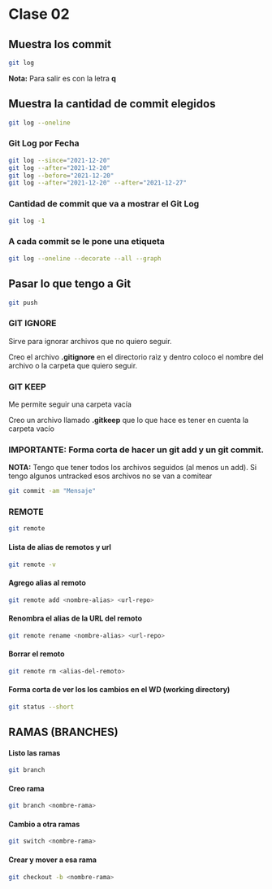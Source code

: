 # Clase 02

## Muestra los commit
```sh
git log
```

**Nota:** Para salir es con la letra **q**

## Muestra la cantidad de commit elegidos
```sh
git log --oneline
```

### Git Log por Fecha
```sh
git log --since="2021-12-20"
git log --after="2021-12-20"
git log --before="2021-12-20"
git log --after="2021-12-20" --after="2021-12-27"
```

### Cantidad de commit que va a mostrar el Git Log
```sh
git log -1
```

### A cada commit se le pone una etiqueta
```sh
git log --oneline --decorate --all --graph
```

## Pasar lo que tengo a Git
```sh
git push
```

### GIT IGNORE
Sirve para ignorar archivos que no quiero seguir.

Creo el archivo **.gitignore** en el directorio raìz y dentro coloco el nombre del archivo o la carpeta que quiero seguir.

### GIT KEEP
Me permite seguir una carpeta vacía

Creo un archivo llamado **.gitkeep** que lo que hace es tener en cuenta la carpeta vacío

### IMPORTANTE: Forma corta de hacer un git add y un git commit.
**NOTA:** Tengo que tener todos los archivos seguidos (al menos un add). Si tengo algunos untracked esos archivos no se van a comitear

```sh
git commit -am "Mensaje"
```

### REMOTE
```sh
git remote
```

#### Lista de alias de remotos y url
```sh
git remote -v
```

#### Agrego alias al remoto
```sh
git remote add <nombre-alias> <url-repo>
```

#### Renombra el alias de la URL del remoto
```sh
git remote rename <nombre-alias> <url-repo>
```

#### Borrar el remoto
```sh
git remote rm <alias-del-remoto>
```

#### Forma corta de ver los los cambios en el WD (working directory)
```sh
git status --short
```

## RAMAS (BRANCHES)

#### Listo las ramas
```sh
git branch
```

#### Creo rama
```sh
git branch <nombre-rama>
```

#### Cambio a otra ramas
```sh
git switch <nombre-rama>
```

#### Crear y mover a esa rama
```sh
git checkout -b <nombre-rama>
```
